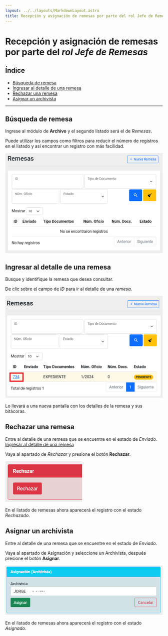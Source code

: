 ```yaml
---
layout: ../../layouts/MarkdownLayout.astro
title: Recepción y asignación de remesas por parte del rol Jefe de Remesas
---
```


# Recepción y asignación de remesas por parte del _rol Jefe de Remesas_

## Índice

  - [Búsqueda de remesa](#búsqueda-de-remesa)
  - [Ingresar al detalle de una remesa](#ingresar-al-detalle-de-una-remesa)
  - [Rechazar una remesa](#rechazar-una-remesa)
  - [Asignar un archivista](#asignar-un-archivista)

---

## <a name="búsqueda-de-remesa"></a>Búsqueda de remesa

Ingrese al módulo de __Archivo__ y el segundo listado será el de _Remesas_.

Puede utilizar los campos como filtros para reducir el número de registros en el listado y así encontrar un registro con más facilidad.

![Filtros listado remesas](../../assets/img/plataforma_archivo_judicial_general/jefe-remesa-archivo-remesas/02-filtros-remesas.png)

## <a name="ingresar-al-detalle-de-una-remesa"></a>Ingresar al detalle de una remesa

Busque y identifique la remesa que desea consultar.

De clic sobre el campo de _ID_ para ir al detalle de una _remesa_.

![Entrar en Detalle de Remesa](../../assets/img/plataforma_archivo_judicial_general/jefe-remesa-archivo-remesas/03-entrar-detalle-remesa.png)

Lo llevará a una nueva pantalla con los detalles de la remesa y sus bitácoras.

## <a name="rechazar-una-remesa"></a>Rechazar una remesa

Entre al detalle de una remesa que se encuentre en el estado de _Enviado_. [Ingresar al detalle de una remesa](#ingresar-al-detalle-de-una-remesa)

Vaya al apartado de _Rechazar_ y presione el botón __Rechazar__.

![Rechazar](../../assets/img/plataforma_archivo_judicial_general/jefe-remesa-archivo-remesas/04-rechazar.png)

En el listado de remesas ahora aparecerá el registro con el estado _Rechazado_.

## <a name="asignar-un-archivista"></a>Asignar un archivista

Entre al detalle de una remesa que se encuentre en el estado de _Enviado_.

Vaya al apartado de Asignación y seleccione un Archivista, después presione el botón __Asignar__.

![Asignación](../../assets/img/plataforma_archivo_judicial_general/jefe-remesa-archivo-remesas/05-asignacion.png)

En el listado de remesas ahora aparecerá el registro con el estado _Asignado_.
